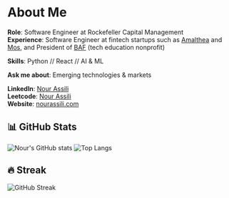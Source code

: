 # About Me

**Role**: Software Engineer at Rockefeller Capital Management  
**Experience**: Software Engineer at fintech startups such as [Amalthea](https://amaltheafs.com/) and [Mos](https://mos.com/), and President of [BAF](https://www.blockchainacceleration.org/) (tech education nonprofit)

**Skills**: Python // React // AI & ML

**Ask me about**: Emerging technologies & markets


**LinkedIn**: [Nour Assili](https://www.linkedin.com/in/nour-assili-058916149/)  
**Leetcode**: [Nour Assili](https://leetcode.com/u/nourmal_girl/)  
**Website**: [nourassili.com](https://nourassili.com)  

## 📊 GitHub Stats
![Nour's GitHub stats](https://github-readme-stats.vercel.app/api?username=nourassili&show_icons=true&theme=radical)
![Top Langs](https://github-readme-stats.vercel.app/api/top-langs/?username=nourassili&layout=compact)

## 🔥 Streak
![GitHub Streak](https://github-readme-streak-stats.herokuapp.com/?user=nourassili&theme=dark)
